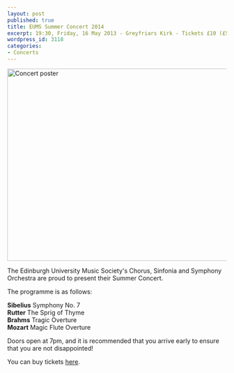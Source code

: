 ```yaml
---
layout: post
published: true
title: EUMS Summer Concert 2014
excerpt: 19:30, Friday, 16 May 2013 - Greyfriars Kirk - Tickets £10 (£5)
wordpress_id: 3118
categories:
- Concerts
---
```


<a title="buy tickets online" href="http://www.ticketsource.co.uk/event/56813"> <img src="http://eums.eusa.ed.ac.uk/wp-content/uploads/images/w620/posters/20140516_summer.jpg" alt="Concert poster" width="620" height="441" /></a>

The Edinburgh University Music Society's Chorus, Sinfonia and Symphony Orchestra are proud to present their Summer Concert.

The programme is as follows:

<strong>Sibelius</strong> Symphony No. 7<br />
<strong>Rutter</strong> The Sprig of Thyme<br />
<strong>Brahms</strong> Tragic Overture<br />
<strong>Mozart</strong> Magic Flute Overture

Doors open at 7pm, and it is recommended that you arrive early to ensure that you are not disappointed!

You can buy tickets [here](http://www.ticketsource.co.uk/event/56813).

